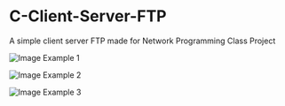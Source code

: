 # C-Client-Server-FTP
A simple client server FTP made for Network Programming Class Project

![Image Example 1 ]([https://github.com/Pra-wnn/C-Client-Server-FTP/blob/main/Screenshot%20(5909).png])


![Image Example 2 ]([https://github.com/Pra-wnn/C-Client-Server-FTP/blob/main/Screenshot%20(5910).png])

![Image Example 3 ]([https://github.com/Pra-wnn/C-Client-Server-FTP/blob/main/Screenshot%20(5911).png])


